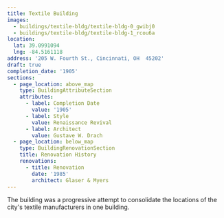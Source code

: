 ```yaml
---
title: Textile Building
images:
  - buildings/textile-bldg/textile-bldg-0_gwibj0
  - buildings/textile-bldg/textile-bldg-1_rcou6a
location:
  lat: 39.0991094
  lng: -84.5161118
address: '205 W. Fourth St., Cincinnati, OH  45202'
draft: true
completion_date: '1905'
sections:
  - page_location: above_map
    type: BuildingAttributeSection
    attributes:
      - label: Completion Date
        value: '1905'
      - label: Style
        value: Renaissance Revival
      - label: Architect
        value: Gustave W. Drach
  - page_location: below_map
    type: BuildingRenovationSection
    title: Renovation History
    renovations:
      - title: Renovation
        date: '1985'
        architect: Glaser & Myers
---
```


The building was a progressive attempt to consolidate the locations of the city's textile manufacturers in one building.
